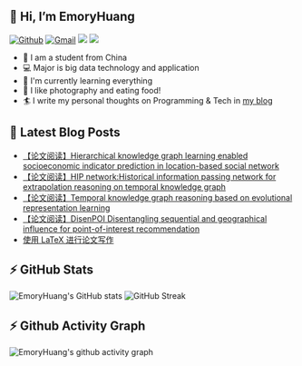 ## 👋 Hi, I’m EmoryHuang
[![Github](https://img.shields.io/badge/-Github-000?style=flat&logo=Github&logoColor=white)](https://github.com/emoryhuang)
[![Gmail](https://img.shields.io/badge/-Gmail-c14438?style=flat&logo=Gmail&logoColor=white)](mailto:vunihbolvep@gmail.com)
![](https://komarev.com/ghpvc/?username=EmoryHuang)
![](https://img.shields.io/badge/build-passing-brightgreen)
- 🧐 I am a student from China
- 💻 Major is big data technology and application
- 🌱 I'm currently learning everything
- 👯 I like photography and eating food!
- 🏄‍ I write my personal thoughts on Programming & Tech in [my blog](https://emoryhuang.github.io)


## 📕 Latest Blog Posts
<!-- STACKOVERFLOW:START -->
- [【论文阅读】Hierarchical knowledge graph learning enabled socioeconomic indicator prediction in location-based social network](https://emoryhuang.cn/blog/4050989876.html)
- [【论文阅读】HIP network:Historical information passing network for extrapolation reasoning on temporal knowledge graph](https://emoryhuang.cn/blog/1257529973.html)
- [【论文阅读】Temporal knowledge graph reasoning based on evolutional representation learning](https://emoryhuang.cn/blog/3305569686.html)
- [【论文阅读】DisenPOI Disentangling sequential and geographical influence for point-of-interest recommendation](https://emoryhuang.cn/blog/708003372.html)
- [使用 LaTeX 进行论文写作](https://emoryhuang.cn/blog/2762303743.html)
<!-- STACKOVERFLOW:END -->

## ⚡ GitHub Stats
![EmoryHuang's GitHub stats](https://github-readme-stats.vercel.app/api?username=EmoryHuang&show_icons=true&theme=tokyonight)
![GitHub Streak](https://github-readme-streak-stats.herokuapp.com/?user=EmoryHuang&theme=tokyonight)


## ⚡ Github Activity Graph
![EmoryHuang's github activity graph](https://activity-graph.herokuapp.com/graph?username=EmoryHuang&theme=dracula)

<!---
EmoryHuang/EmoryHuang is a ✨ special ✨ repository because its `README.md` (this file) appears on your GitHub profile.
You can click the Preview link to take a look at your changes.
--->

